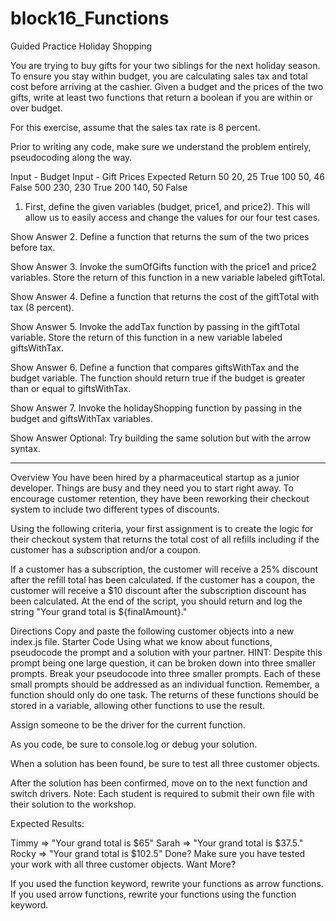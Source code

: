 # block16_Functions

Guided Practice
Holiday Shopping

You are trying to buy gifts for your two siblings for the next holiday season. To ensure you stay within budget, you are calculating sales tax and total cost before arriving at the cashier. Given a budget and the prices of the two gifts, write at least two functions that return a boolean if you are within or over budget.

For this exercise, assume that the sales tax rate is 8 percent.

Prior to writing any code, make sure we understand the problem entirely, pseudocoding along the way.

Input - Budget	Input - Gift Prices	Expected Return
50	      20, 25	                        True
100	      50, 46	                        False
500	      230, 230	                      True
200	      140, 50	                        False
 

1. First, define the given variables (budget, price1, and price2). This will allow us to easily access and change the values for our four test cases.

Show Answer
2. Define a function that returns the sum of the two prices before tax.

Show Answer
3. Invoke the sumOfGifts function with the price1 and price2 variables. Store the return of this function in a new variable labeled giftTotal.

Show Answer
4. Define a function that returns the cost of the giftTotal with tax (8 percent).

Show Answer
5. Invoke the addTax function by passing in the giftTotal variable. Store the return of this function in a new variable labeled giftsWithTax.

Show Answer
6. Define a function that compares giftsWithTax and the budget variable. The function should return true if the budget is greater than or equal to giftsWithTax.

Show Answer
7.  Invoke the holidayShopping function by passing in the budget and giftsWithTax variables. 

Show Answer
Optional: Try building the same solution but with the arrow syntax. 

------------------------------------------------

Overview
You have been hired by a pharmaceutical startup as a junior developer. Things are busy and they need you to start right away. To encourage customer retention, they have been reworking their checkout system to include two different types of discounts.

Using the following criteria, your first assignment is to create the logic for their checkout system that returns the total cost of all refills including if the customer has a subscription and/or a coupon.

If a customer has a subscription, the customer will receive a 25% discount after the refill total has been calculated.
If the customer has a coupon, the customer will receive a $10 discount after the subscription discount has been calculated.
At the end of the script, you should return and log the string "Your grand total is ${finalAmount}." 

Directions
Copy and paste the following customer objects into a new index.js file.
 Starter Code
Using what we know about functions, pseudocode the prompt and a solution with your partner.
HINT: Despite this prompt being one large question, it can be broken down into three smaller prompts. Break your pseudocode into three smaller prompts.
Each of these small prompts should be addressed as an individual function.
Remember, a function should only do one task.
The returns of these functions should be stored in a variable, allowing other functions to use the result.

Assign someone to be the driver for the current function.

As you code, be sure to console.log or debug your solution.

When a solution has been found, be sure to test all three customer objects.

After the solution has been confirmed, move on to the next function and switch drivers.
Note: Each student is required to submit their own file with their solution to the workshop.

Expected Results:

Timmy => "Your grand total is $65"
Sarah => "Your grand total is $37.5."
Rocky => "Your grand total is $102.5"
Done? Make sure you have tested your work with all three customer objects. 
Want More?

If you used the function keyword, rewrite your functions as arrow functions.
If you used arrow functions, rewrite your functions using the function keyword.
